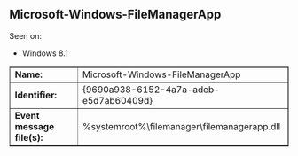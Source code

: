 ## Microsoft-Windows-FileManagerApp

Seen on:
* Windows 8.1

<table border="1" class="docutils">
  <tbody>
    <tr>
      <td><b>Name:</b></td>
      <td>Microsoft-Windows-FileManagerApp</td>
    </tr>
    <tr>
      <td><b>Identifier:</b></td>
      <td>{9690a938-6152-4a7a-adeb-e5d7ab60409d}</td>
    </tr>
    <tr>
      <td><b>Event message file(s):</b></td>
      <td>%systemroot%\filemanager\filemanagerapp.dll</td>
    </tr>
  </tbody>
</table>

&nbsp;

